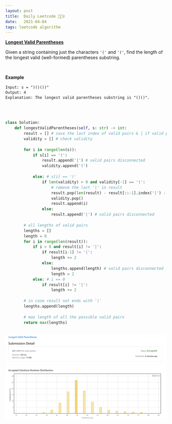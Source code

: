 ```yaml
---
layout: post
title:  Daily Leetcode 🙋🏻‍♀️
date:   2021-04-04
tags: leetcode algorithm 
---
```


<b><a href='https://leetcode.com/explore/challenge/card/april-leetcoding-challenge-2021/593/week-1-april-1st-april-7th/3695/' target='_blank'> Longest Valid Parentheses </a></b>

Given a string containing just the characters ```'('``` and ```')'```, find the length of the longest valid (well-formed) parentheses substring.

<br>

<b>Example</b>
<br>
```
Input: s = ")()())"
Output: 4
Explanation: The longest valid parentheses substring is "()()".
```

<br>
<br>


```python
class Solution:
    def longestValidParentheses(self, s: str) -> int:
        result = [] # save the last index of valid pairs & | if valid pairs get disconnected 
        validity = [] # check validity 
        
        for i in range(len(s)):
            if s[i] == '(':
                result.append('|') # valid pairs disconnected 
                validity.append('(')
                
            else: # s[i] == ')'
                if len(validity) > 0 and validity[-1] == '(':
                    # remove the last '|' in result
                    result.pop(len(result) - result[::-1].index('|') - 1)
                    validity.pop()
                    result.append(i)
                else:
                    result.append('|') # valid pairs disconnected 
        
        # all lengths of valid pairs 
        lengths = []
        length = 0
        for i in range(len(result)):
            if i > 0 and result[i] != '|':
                if result[i-1] != '|':
                    length += 2 
                else:
                    lengths.append(length) # valid pairs disconnected 
                    length = 2 
            else: # i == 0
                if result[i] != '|':
                    length += 2 
        
        # in case result not ends with '|'
        lengths.append(length)

        # max length of all the possible valid pairs 
        return max(lengths)

```

<br>
<img src="https://github.com/yeounyi/yeounyi.github.io/blob/master/assets/img/0404.JPG?raw=true">
<br>

